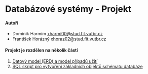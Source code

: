 # Databázové systémy - Projekt

#### Autoři
- Dominik Harmim <xharmi00@stud.fit.vutbr.cz>
- František Horázný <xhoraz02@stud.fit.vutbr.cz>

#### Projekt je rozdělen na několik částí
1. [Datový model (ERD) a model případů užití](./1/)
2. [SQL skript pro vytvoření základních objektů schématu databáze](./2/)
